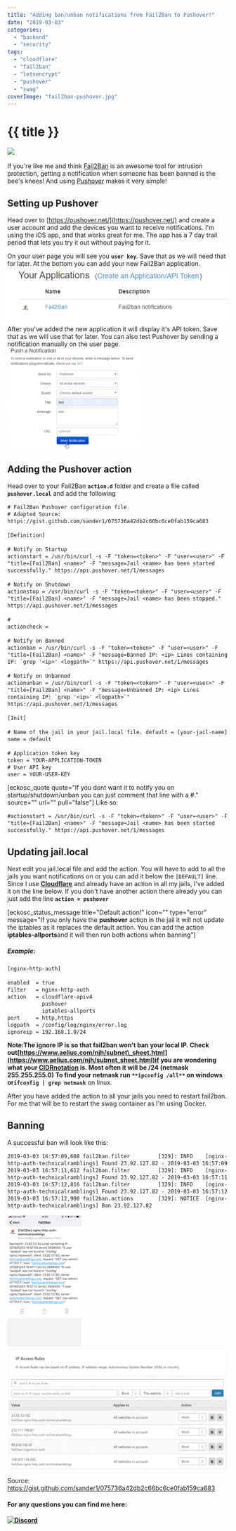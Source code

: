 ```yaml
---
title: "Adding ban/unban notifications from Fail2Ban to Pushover!"
date: "2019-03-03"
categories: 
  - "backend"
  - "security"
tags: 
  - "cloudflare"
  - "fail2ban"
  - "letsencrypt"
  - "pushover"
  - "swag"
coverImage: "fail2ban-pushover.jpg"
---
```


# {{ title }}

<img src="images/{{ coverImage}}"></img>

If you're like me and think [Fail2Ban](https://technicalramblings.com/?s=fail2ban) is an awesome tool for intrusion protection, getting a notification when someone has been banned is the bee's knees! And using [Pushover](https://pushover.net/) makes it very simple!

## Setting up Pushover

Head over to [https://pushover.net/](https://pushover.net/) and create a user account and add the devices you want to receive notifications. I'm using the iOS app, and that works great for me. The app has a 7 day trail period that lets you try it out without paying for it.

On your user page you will see you **`user key`**. Save that as we will need that for later. At the bottom you can add your new Fail2Ban application. [![](images/brave_sfwU5K7mjL.png)](https://technicalramblings.com/wp-content/uploads/2019/03/brave_sfwU5K7mjL.png) After you've added the new application it will display it's API token. Save that as we will use that for later. You can also test Pushover by sending a notification manually on the user page. [![](images/brave_7dpeT7uVoh-300x231.png)](https://technicalramblings.com/wp-content/uploads/2019/03/brave_7dpeT7uVoh.png)

## Adding the Pushover action

Head over to your Fail2Ban **`action.d`** folder and create a file called **`pushover.local`** and add the following

```
# Fail2Ban Pushover configuration file
# Adapted Source: https://gist.github.com/sander1/075736a42db2c66bc6ce0fab159ca683

[Definition]

# Notify on Startup
actionstart = /usr/bin/curl -s -F "token=<token>" -F "user=<user>" -F "title=[Fail2Ban] <name>" -F "message=Jail <name> has been started successfully." https://api.pushover.net/1/messages

# Notify on Shutdown
actionstop = /usr/bin/curl -s -F "token=<token>" -F "user=<user>" -F "title=[Fail2Ban] <name>" -F "message=Jail <name> has been stopped." https://api.pushover.net/1/messages

#
actioncheck =

# Notify on Banned
actionban = /usr/bin/curl -s -F "token=<token>" -F "user=<user>" -F "title=[Fail2Ban] <name>" -F "message=Banned IP: <ip> Lines containing IP: `grep '<ip>' <logpath>`" https://api.pushover.net/1/messages

# Notify on Unbanned
actionunban = /usr/bin/curl -s -F "token=<token>" -F "user=<user>" -F "title=[Fail2Ban] <name>" -F "message=Unbanned IP: <ip> Lines containing IP: `grep '<ip>' <logpath>`" https://api.pushover.net/1/messages

[Init]

# Name of the jail in your jail.local file. default = [your-jail-name]
name = default

# Application token key
token = YOUR-APPLICATION-TOKEN
# User API key
user = YOUR-USER-KEY
```

\[eckosc\_quote quote="If you dont want it to notify you on startup/shutdown/unban you can just comment that line with a #." source="" url="" pull="false"\] Like so:

```
#actionstart = /usr/bin/curl -s -F "token=<token>" -F "user=<user>" -F "title=[Fail2Ban] <name>" -F "message=Jail <name> has been started successfully." https://api.pushover.net/1/messages
```

## Updating jail.local

Next edit you jail.local file and add the action. You will have to add to all the jails you want notifications on or you can add it below the `[DEFAULT]` line. Since I use **[Cloudflare](https://technicalramblings.com/blog/cloudflare-fail2ban-integration-with-automated-set_real_ip_from-in-nginx/)** and already have an action in all my jails, I've added it on the line below. If you don't have another action there already you can just add the line **`action = pushover`**

\[eckosc\_status\_message title="Default action!" icon="" type="error" message="If you only have the **pushover** action in the jail it will not update the iptables as it replaces the default action. You can add the action **iptables-allports**and it will then run both actions when banning"\]

##### Example:

```
[nginx-http-auth]

enabled  = true
filter   = nginx-http-auth
action   = cloudflare-apiv4
           pushover
           iptables-allports
port     = http,https
logpath  = /config/log/nginx/error.log
ignoreip = 192.168.1.0/24
```

**Note:**The ignore IP is so that fail2ban won't ban your local IP. Check out[https://www.aelius.com/njh/subnet\_sheet.html](https://www.aelius.com/njh/subnet_sheet.html)if you are wondering what your **[CIDRnotation](https://www.digitalocean.com/community/tutorials/understanding-ip-addresses-subnets-and-cidr-notation-for-networking)** is. Most often it will be **/24** (netmask 255.255.255.0) To find your netmask run `**ipconfig /all**` on windows or**`ifconfig | grep netmask`** on linux.

After you have added the action to all your jails you need to restart fail2ban. For me that will be to restart the swag container as I'm using Docker.

## Banning

A successful ban will look like this:

```
2019-03-03 16:57:09,608 fail2ban.filter         [329]: INFO    [nginx-http-auth-technicalramblings] Found 23.92.127.82 - 2019-03-03 16:57:09
2019-03-03 16:57:11,612 fail2ban.filter         [329]: INFO    [nginx-http-auth-technicalramblings] Found 23.92.127.82 - 2019-03-03 16:57:11
2019-03-03 16:57:12,816 fail2ban.filter         [329]: INFO    [nginx-http-auth-technicalramblings] Found 23.92.127.82 - 2019-03-03 16:57:12
2019-03-03 16:57:12,900 fail2ban.actions        [329]: NOTICE  [nginx-http-auth-technicalramblings] Ban 23.92.127.82
```

 [![](images/IMG_0900-169x300.png)](https://technicalramblings.com/wp-content/uploads/2019/03/IMG_0900.png) [![](images/brave_lBokWdHUuv-1024x561.png)](https://technicalramblings.com/wp-content/uploads/2019/03/brave_lBokWdHUuv.png)

Source: https://gist.github.com/sander1/075736a42db2c66bc6ce0fab159ca683

#### For any questions you can find me here:

####  [![Discord](https://img.shields.io/discord/591352397830553601.svg?color=6f83cc&label=Discord&logo=sd&style=for-the-badge)](https://discordapp.com/invite/TrNtY7N)
